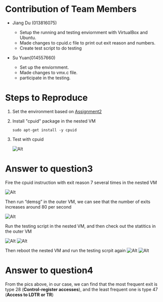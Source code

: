 # Contribution of Team Members
* Jiang Du (013816075)

  * Setup the running and testing enviornment with VirtualBox and Ubuntu. 
  * Made changes to cpuid.c file to print out exit reason and numbers.
  * Create test script to do testing
  
* Su Yuan(014557660)
  * Set up the enviornment.
  * Made changes to vmx.c file. 
  * participate in the testing.    

  
 
# Steps to Reproduce
1.	Set the environment based on [Assignment2](https://github.com/ethandu7/cmpe283/tree/main/Assignment2) 

2.	Install "cpuid" package in the nested VM
    ```
    sudo apt-get install -y cpuid
    ```
    
3.	Test with cpuid

    ![Alt](https://github.com/ethandu7/cmpe283/blob/main/Assignment3/screenshots/output.png?raw=true "Testing")
 
# Answer to question3
Fire the cpuid instruction with exit reason 7 several times in the nested VM 

   ![Alt](https://github.com/ethandu7/cmpe283/blob/main/Assignment3/screenshots/frequency.png?raw=true "Frequency")

Then run “demsg” in the outer VM, we can see that the number of exits increases around 80 per second

   ![Alt](https://github.com/ethandu7/cmpe283/blob/main/Assignment3/screenshots/frequency-outer.png?raw=true "Frequency Outer")
    
Run the testing script in the nested VM, and then check out the statitics in the outer VM

   ![Alt](https://github.com/ethandu7/cmpe283/blob/main/Assignment3/screenshots/before-outer-1.png?raw=true "Before Outer 1")
   ![Alt](https://github.com/ethandu7/cmpe283/blob/main/Assignment3/screenshots/before-outer-2.png?raw=true "Before Outer 2")
   
Then reboot the nested VM and run the testing scrpit again
   ![Alt](https://github.com/ethandu7/cmpe283/blob/main/Assignment3/screenshots/after-outer-1.png?raw=true "After Outer 1")
   ![Alt](https://github.com/ethandu7/cmpe283/blob/main/Assignment3/screenshots/after-outer-2.png?raw=true "After Outer 2")
   
# Answer to question4
  From the pics above, in our case, we can find that the most frequent exit is type 28 (**Control-register accesses**), and the least frequent one is type 47 (**Access to LDTR or TR**) 
